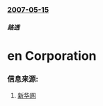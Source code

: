 ### [2007-05-15](/news/2007/05/15/index.md)

##### 路透
# en Corporation




### 信息来源:

1. [新华网](http://news.xinhuanet.com/world/2007-05/15/content_6103024.htm)
